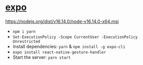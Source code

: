 # [expo](https://docs.expo.dev/get-started/installation/)
https://nodejs.org/dist/v16.14.0/node-v16.14.0-x64.msi

- `npm i yarn`
- `Set-ExecutionPolicy -Scope CurrentUser -ExecutionPolicy Unrestricted`
- Install dependencies: `yarn` & `npm install -g expo-cli`
- `expo install react-native-gesture-handler`
- Start the server: `yarn start`

